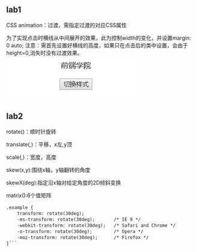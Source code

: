 ## lab1

CSS animation：过渡，需指定过渡的对应CSS属性

为了实现点击时横线从中间展开的效果，此为控制width的变化，并设置margin: 0 auto;
注意：需首先设置好横线的高度，如果只在点击后的类中设置，会由于height=0,消失时没有过渡效果。
![beta1](./lab1/temp2.gif)

## lab2

rotate()：顺时针旋转

translate(,)：平移，x左,y顶

scale(,)：宽度，高度

skew(x,y):围绕x轴，y轴翻转的角度

skewX(deg):指定沿x轴对给定角度的2D倾斜变换

matrix():6个值矩阵


```
.example {
    transform: rotate(30deg);
    -ms-transform: rotate(30deg);		/* IE 9 */
    -webkit-transform: rotate(30deg);	/* Safari and Chrome */
    -o-transform: rotate(30deg);		/* Opera */
    -moz-transform: rotate(30deg);		/* Firefox */
}```
